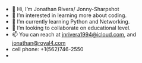 - 👋 Hi, I’m Jonathan Rivera/ Jonny-Sharpshot
- 👀 I’m interested in learning more about coding.
- 🌱 I’m currently learning Python and Networking.
- 💞️ I’m looking to collaborate on educational level.
- 📫 You can reach at  jnrivera1994@icloud.com, and jonathan@royal4.com
- cell phone: +1(562)746-2550
- 

<!---
Jonny-Sharpshot/Jonny-Sharpshot is a ✨ special ✨ repository because its `README.md` (this file) appears on your GitHub profile.
You can click the Preview link to take a look at your changes.
--->
